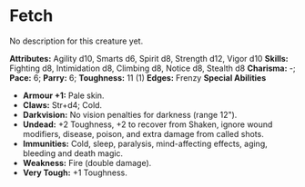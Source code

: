 # Fetch

No description for this creature yet.

**Attributes:** Agility d10, Smarts d6, Spirit d8, Strength d12, Vigor
d10
**Skills:** Fighting d8, Intimidation d8, Climbing d8, Notice d8,
Stealth d8
**Charisma:** -; **Pace:** 6; **Parry:** 6; **Toughness:** 11 (1)
**Edges:** Frenzy
**Special Abilities**

- **Armour +1:** Pale skin.
- **Claws:** Str+d4; Cold.
- **Darkvision:** No vision penalties for darkness (range 12").
- **Undead:** +2 Toughness, +2 to recover from Shaken, ignore wound
modifiers, disease, poison, and extra damage from called shots.
- **Immunities:** Cold, sleep, paralysis, mind-affecting effects, aging,
bleeding and death magic.
- **Weakness:** Fire (double damage).
- **Very Tough:** +1 Toughness.
